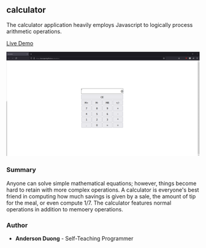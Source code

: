 ## calculator

The calculator application heavily employs Javascript to logically process arithmetic operations.  

[Live Demo](https://duongand.github.io/calculator/)

![demo-screenshot](./demo-screenshot.png)

### Summary

Anyone can solve simple mathematical equations; however, things become hard to retain with more complex operations. A calculator is everyone's best friend in computing how much savings is given by a sale, the amount of tip for the meal, or even compute 1/7. The calculator features normal operations in addition to memoery operations. 

### Author

* **Anderson Duong** - Self-Teaching Programmer